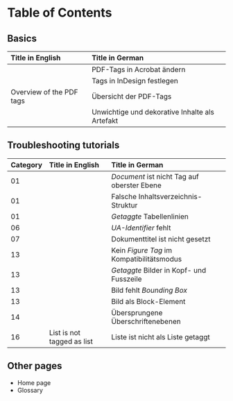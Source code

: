 # Table of Contents

## Basics
| Title in English | Title in German |
| :--- | :--- |
| | PDF-Tags in Acrobat ändern |
| | Tags in InDesign festlegen |
| Overview of the PDF tags | Übersicht der PDF-Tags |
| | Unwichtige und dekorative Inhalte als Artefakt |

## Troubleshooting tutorials
| Category | Title in English | Title in German |
| :--- | :--- | :--- |
| 01 | | *Document* ist nicht Tag auf oberster Ebene |
| 01 | | Falsche Inhaltsverzeichnis-Struktur |
| 01 | | *Getaggte* Tabellenlinien |
| 06 | | *UA-Identifier* fehlt |
| 07 | | Dokumenttitel ist nicht gesetzt |
| 13 | | Kein *Figure Tag* im Kompatibilitätsmodus |
| 13 | | *Getaggte* Bilder in Kopf- und Fusszeile |
| 13 | | Bild fehlt *Bounding Box* |
| 13 | | Bild als Block-Element |
| 14 | | Übersprungene Überschriftenebenen |
| 16 | List is not tagged as list | Liste ist nicht als Liste getaggt |

## Other pages

* Home page
* Glossary